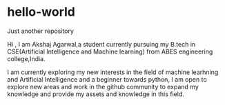 # hello-world
Just another repository

Hi , I am Akshaj Agarwal,a student currently pursuing my B.tech in CSE(Artificial Intelligence and Machine learning) from ABES engineering college,India.

I am currently exploring my new interests in the field of machine learhning and Artificial Intelligence and a beginner towards python, I am open to explore new areas and work in the github community to expand my knowledge and provide my assets and knowledge in this field.
